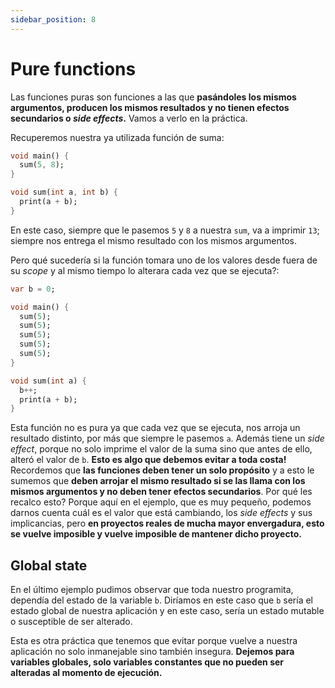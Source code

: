 ```yaml
---
sidebar_position: 8
---
```


# Pure functions

Las funciones puras son funciones a las que __pasándoles los mismos argumentos, producen los mismos resultados y no tienen efectos secundarios o _side effects_.__ Vamos a verlo en la práctica.

Recuperemos nuestra ya utilizada función de suma:

```dart
void main() {
  sum(5, 8);
}

void sum(int a, int b) {
  print(a + b);
}
```

En este caso, siempre que le pasemos `5` y `8` a nuestra `sum`, va a imprimir `13`; siempre nos entrega el mismo resultado con los mismos argumentos.

Pero qué sucedería si la función tomara uno de los valores desde fuera de su _scope_ y al mismo tiempo lo alterara cada vez que se ejecuta?:

```dart
var b = 0;

void main() {
  sum(5);
  sum(5);
  sum(5);
  sum(5);
  sum(5);
}

void sum(int a) {
  b++;
  print(a + b);
}
```

Esta función no es pura ya que cada vez que se ejecuta, nos arroja un resultado distinto, por más que siempre le pasemos `a`. Además tiene un _side effect_, porque no solo imprime el valor de la suma sino que antes de ello, alteró el valor de `b`. __Esto es algo que debemos evitar a toda costa!__ Recordemos que __las funciones deben tener un solo propósito__ y a esto le sumemos que __deben arrojar el mismo resultado si se las llama con los mismos argumentos y no deben tener efectos secundarios__. Por qué les recalco esto? Porque aquí en el ejemplo, que es muy pequeño, podemos darnos cuenta cuál es el valor que está cambiando, los _side effects_ y sus implicancias, pero __en proyectos reales de mucha mayor envergadura, esto se vuelve imposible y vuelve imposible de mantener dicho proyecto.__

## Global state

En el último ejemplo pudimos observar que toda nuestro programita, dependía del estado de la variable `b`. Diríamos en este caso que `b` sería el estado global de nuestra aplicación y en este caso, sería un estado mutable o susceptible de ser alterado.

Esta es otra práctica que tenemos que evitar porque vuelve a nuestra aplicación no solo inmanejable sino también insegura. __Dejemos para variables globales, solo variables constantes que no pueden ser alteradas al momento de ejecución.__

